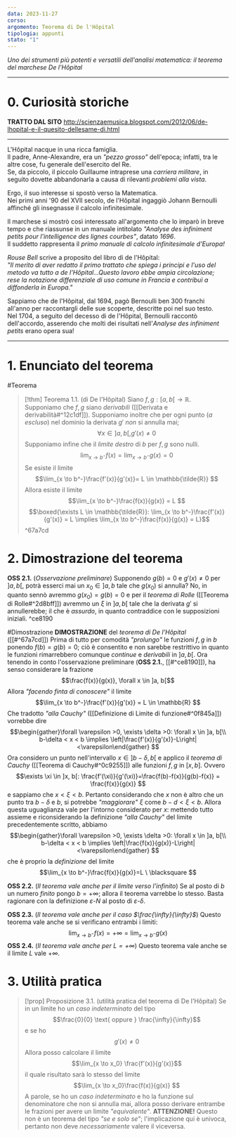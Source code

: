```yaml
---
data: 2023-11-27
corso: 
argomento: Teorema di De l'Hôpital
tipologia: appunti
stato: "1"
---
```

*Uno dei strumenti più potenti e versatili dell'analisi matematica: il teorema del marchese De l'Hôpital*
- - -
# 0. Curiosità storiche
**TRATTO DAL SITO**
http://scienzaemusica.blogspot.com/2012/06/de-lhopital-e-il-quesito-dellesame-di.html
- - -
L'Hôpital nacque in una ricca famiglia.  
Il padre, Anne-Alexandre, era un *"pezzo grosso"* dell'epoca; infatti, tra le altre cose, fu generale dell'esercito del Re.  
Se, da piccolo, il piccolo Guillaume intraprese una *carriera militare*, in seguito dovette abbandonarla a causa di rilevanti *problemi alla vista*.  

Ergo, il suo interesse si spostò verso la Matematica.  
Nei primi anni '90 del XVII secolo, de l'Hôpital ingaggiò Johann Bernoulli affinché gli insegnasse il calcolo infinitesimale.  

Il marchese si mostrò così interessato all'argomento che lo imparò in breve tempo e che riassunse in un manuale intitolato *"Analyse des infiniment petits pour l'intelligence des lignes courbes"*, datato *1696*.    
Il suddetto rappresenta il *primo manuale di calcolo infinitesimale d'Europa!*

*Rouse Bell* scrive a proposito del libro di de l'Hôpital:  
*"Il merito di aver redatto il primo trattato che spiega i principi e l'uso del metodo va tutto a de l'Hôpital...Questo lavoro ebbe ampia circolazione; rese la notazione differenziale di uso comune in Francia e contribuì a diffonderla in Europa."*

Sappiamo che de l'Hôpital, dal 1694, pagò Bernoulli ben 300 franchi all'anno per raccontargli delle sue scoperte, descritte poi nel suo testo.  
Nel 1704, a seguito del decesso di de l'Hôpital, Bernoulli raccontò dell'accordo, asserendo che molti dei risultati nell'*Analyse des infiniment petits* erano opera sua!
- - -
# 1. Enunciato del teorema
#Teorema 
> [!thm] Teorema 1.1. (di De l'Hôpital)
> Siano $f, g: [a, b[ \longrightarrow \mathbb{R}$.
> Supponiamo che $f, g$ siano *derivabili* ([[Derivata e derivabilità#^12c1df]]).
> Supponiamo inoltre che per ogni punto ($a$ *escluso*) nel dominio la derivata $g'$ *non* si annulla mai;
> $$\forall x \in ]a, b[, g'(x) \neq 0 $$
> Supponiamo infine che il *limite destro* di $b$ per $f, g$ sono nulli.
> $$\lim_{x \to b^-}f(x) = \lim_{x \to b^-}g(x) = 0 $$
> Se esiste il limite
> $$\lim_{x \to b^-}\frac{f'(x)}{g'(x)}= L \in \mathbb{\tilde{R}} $$
> Allora esiste il limite
> $$\lim_{x \to b^-}\frac{f(x)}{g(x)} = L $$
> $$\boxed{\exists L \in \mathbb{\tilde{R}}: \lim_{x \to b^-}\frac{f'(x)}{g'(x)} = L \implies \lim_{x \to b^-}\frac{f(x)}{g(x)} = L}$$
^67a7cd
# 2. Dimostrazione del teorema
**OSS 2.1.** (*Osservazione preliminare*) Supponendo $g(b) = 0$ e $g'(x) \neq 0$ per $]a, b[$, potrà esserci mai un $x_0 \in ]a, b$ tale che $g(x_0)$ si annulla? No, in quanto sennò avremmo $g(x_0) = g(b) = 0$ e per il *teorema di Rolle* ([[Teorema di Rolle#^2d8bff]]) avremmo un $\xi$ in $]a, b[$ tale che la derivata $g'$ si annullerebbe; il che è *assurdo*, in quanto contraddice con le supposizioni iniziali. ^ce8190

#Dimostrazione 
**DIMOSTRAZIONE** del *teorema di De l'Hôpital* ([[#^67a7cd]])
Prima di tutto per comodità *"prolungo"* le funzioni $f, g$ in $b$ ponendo $f(b) = g(b) = 0$; ciò è consentito e non sarebbe restrittivo in quanto le funzioni rimarrebbero comunque *continue* e *derivabili* in $]a,b[$.
Ora tenendo in conto l'osservazione preliminare (**OSS 2.1.**, [[#^ce8190]]), ha senso considerare la frazione
$$\frac{f(x)}{g(x)}, \forall x \in ]a, b[$$
Allora *"facendo finta di conoscere"* il limite
$$\lim_{x \to b^-}\frac{f'(x)}{g'(x)} = L \in \mathbb{R} $$
Che tradotto *"alla Cauchy"* ([[Definizione di Limite di funzione#^0f845a]]) vorrebbe dire
$$\begin{gather}\forall \varepsilon >0, \exists \delta >0: \forall x \in ]a, b[\\ b-\delta < x < b \implies \left|\frac{f'(x)}{g'(x)}-L\right|<\varepsilon\end{gather} $$
Ora considero un punto nell'intervallo $x \in ]b-\delta, b[$ e applico il *teorema di Cauchy* ([[Teorema di Cauchy#^0c9255]]) alle funzioni $f, g$ in $[x, b]$. 
Ovvero
$$\exists \xi \in ]x, b[: \frac{f'(\xi)}{g'(\xi)}=\frac{f(b)-f(x)}{g(b)-f(x)} = \frac{f(x)}{g(x)} $$
e sappiamo che $x < \xi < b$.
Pertanto considerando che $x$ non è altro che un punto tra $b-\delta$ e $b$, si potrebbe *"maggiorare"* $\xi$ come $b-d < \xi < b$. 
Allora questa uguaglianza vale per l'intorno considerato per $x$: mettendo tutto assieme e riconsiderando la definizione *"alla Cauchy"* del limite precedentemente scritto, abbiamo
$$\begin{gather}\forall \varepsilon >0, \exists \delta >0: \forall x \in ]a, b[\\ b-\delta < x < b \implies \left|\frac{f(x)}{g(x)}-L\right|<\varepsilon\end{gather}  $$
che è proprio la *definizione* del limite
$$\lim_{x \to b^-}\frac{f(x)}{g(x)}=L \ \blacksquare $$

**OSS 2.2.** (*Il teorema vale anche per il limite verso l'infinito*) Se al posto di $b$ un numero *finito* pongo $b = +\infty$; allora il teorema varrebbe lo stesso. Basta ragionare con la definizione $\varepsilon$-$N$ al posto di $\varepsilon$-$\delta$.

**OSS 2.3.** (*Il teorema vale anche per il caso $\frac{\infty}{\infty}$*) Questo teorema vale anche se si verificano entrambi i limiti:
$$\lim_{x \to b^-}f(x) = +\infty = \lim_{x \to b^-}g(x) $$
**OSS 2.4.** (*Il teorema vale anche per $L = +\infty$*) Questo teorema vale anche se il limite $L$ vale $+\infty$.
# 3. Utilità pratica
> [!prop] Proposizione 3.1. (utilità pratica del teorema di De l'Hôpital)
> Se in un limite ho un *caso indeterminato* del tipo
> $$\frac{0}{0} \text{ oppure } \frac{\infty}{\infty}$$
> e se ho 
> $$g'(x) \neq 0$$
> Allora posso calcolare il limite
> $$\lim_{x \to x_0} \frac{f'(x)}{g'(x)}$$
> il quale risultato sarà lo stesso del limite
> $$\lim_{x \to x_0}\frac{f(x)}{g(x)} $$
> A parole, se ho un *caso indeterminato* e ho la funzione sul denominatore che non si annulla mai, allora posso derivare entrambe le frazioni per avere un limite *"equivalente"*.
> **ATTENZIONE!** Questo non è un teorema del tipo *"se e solo se"*; l'implicazione qui è univoca, pertanto non deve *necessariamente* valere il viceversa.

